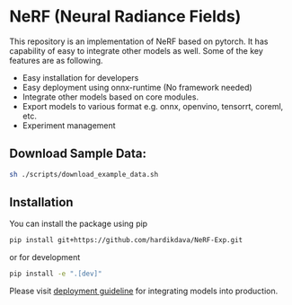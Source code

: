 # NeRF (Neural Radiance Fields)

This repository is an implementation of NeRF based on pytorch. It has capability of easy to integrate other models as well.  Some of the key features are as following.

 - Easy installation for developers 
 - Easy deployment using onnx-runtime (No framework needed) 
 - Integrate other models based on core modules.
 - Export models to various format e.g. onnx, openvino, tensorrt,
   coreml, etc.
 - Experiment management


## Download Sample Data:

```bash
sh ./scripts/download_example_data.sh
```

## Installation

You can install the package using pip

```bash
pip install git+https://github.com/hardikdava/NeRF-Exp.git
```

or for development

```bash
pip install -e ".[dev]"
```

Please visit [deployment guideline](https://github.com/hardikdava/NeRF-Exp/blob/main/DEPLOYMENT.md) for integrating models into production.

